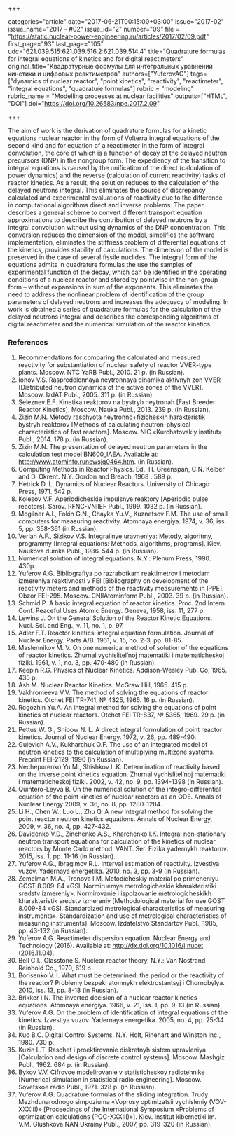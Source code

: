 +++

categories="article"
date="2017-06-21T00:15:00+03:00"
issue="2017-02"
issue_name="2017 - #02"
issue_id="2"
number="09"
file = "https://static.nuclear-power-engineering.ru/articles/2017/02/09.pdf"
first_page="93"
last_page="105"
udc="621.039.515:621.039.516.2:621.039.514.4"
title="Quadrature formulas for integral equations of kinetics and for digital reactimeters"
original_title="Квадратурные формулы для интегральных уравнений кинетики и цифровых реактиметров"
authors=["YuferovAG"]
tags=["dynamics of nuclear reactor", "point kinetics", "reactivity", "reactimeter", "integral equations", "quadrature formulas"]
rubric = "modeling"
rubric_name = "Modelling processes at nuclear facilities"
outputs=["HTML", "DOI"]
doi="https://doi.org/10.26583/npe.2017.2.09"

+++

The aim of work is the derivation of quadrature formulas for a kinetic equations nuclear reactor in the form of Volterra integral equations of the second kind and for equation of a reactimeter in the form of integral convolution, the core of which is a function of decay of the delayed neutron precursors (DNP) in the nongroup form. The expediency of the transition to integral equations is caused by the unification of the direct (calculation of power dynamics) and the reverse (calculation of current reactivity) tasks of reactor kinetics. As a result, the solution reduces to the calculation of the delayed neutrons integral. This eliminates the source of discrepancy calculated and experimental evaluations of reactivity due to the difference in computational algorithms direct and inverse problems. The paper describes a general scheme to convert different transport equation approximations to describe the contribution of delayed neutrons by a integral convolution without using dynamics of the DNP concentration. This conversion reduces the dimension of the model, simplifies the software implementation, eliminates the stiffness problem of differential equations of the kinetics, provides stability of calculations. The dimension of the model is preserved in the case of several fissile nuclides. The integral form of the equations admits in quadrature formulas the use the samples of experimental function of the decay, which can be identified in the operating conditions of a nuclear reactor and stored by pointwise in the non-group form – without expansions in sum of the exponents. This eliminates the need to address the nonlinear problem of identification of the group parameters of delayed neutrons and increases the adequacy of modeling. In work is obtained a series of quadrature formulas for the calculation of the delayed neutrons integral and describes the corresponding algorithms of digital reactimeter and the numerical simulation of the reactor kinetics.

### References

1. Recommendations for comparing the calculated and measured reactivity for substantiation of nuclear safety of reactor VVER-type plants. Мoscow. NTC YaRB Publ., 2010. 21 p. (in Russian).
2. Ionov V.S. Raspredelennaya neytronnaya dinamika aktivnyh zon VVER [Distributed neutron dynamics of the active zones of the VVER]. Мoscow. IzdAT Publ., 2005. 311 p. (in Russian).
3. Seleznev E.F. Kinetika reaktorov na bystryh neytronah [Fast Breeder Reactor Kinetics]. Мoscow. Nauka Publ., 2013. 239 p. (in Russian).
4. Zizin M.N. Metody raschyota neytronno+fizicheskih harakteristik bystryh reaktorov [Methods of calculating neutron-physical characteristics of fast reactors]. Мoscow. NIC «Kurchatovskiy institut» Publ., 2014. 178 p. (in Russian).
5. Zizin M.N. The presentation of delayed neutron parameters in the calculation test model BN600_IAEA. Available at: http://www.atominfo.runewsjq0464.htm. (in Russian).
6. Computing Methods in Reactor Physics. Ed.: H. Greenspan, C.N. Kelber and D. Okrent. N.Y. Gordon and Breach, 1968 . 589 p.
7. Hetrick D. L. Dynamics of Nuclear Reactors. University of Chicago Press, 1971. 542 p.
8. Kolesov V.F. Aperiodicheskie impulsnye reaktory [Aperiodic pulse reactors]. Sarov. RFNC-VNIIEF Publ., 1999. 1032 p. (in Russian).
9. Mogilner A.I., Fokin G.N., Chayka Yu.V., Kuznetsov F.M. The use of small computers for measuring reactivity. Atomnaya energiya. 1974, v. 36, iss. 5, pp. 358-361 (in Russian).
10. Verlan A.F., Sizikov V.S. Integral’nye uravneniya: Metody, algoritmy, programmy [Integral equations: Methods, algorithms, programs]. Kiev. Naukova dumka Publ., 1986. 544 p. (in Russian).
11. Numerical solution of integral equations. N.Y.: Plenum Press, 1990. 430p.
12. Yuferov A.G. Bibliografiya po razrabotkam reaktimetrov i metodam izmereniya reaktivnosti v FEI [Bibliography on development of the reactivity meters and methods of the reactivity measurements in IPPE]. Obzor FEI-295. Мoscow. CNIIAtominform Publ., 2003. 39 p. (in Russian).
13. Schmid P. A basic integral equation of reactor kinetics. Proc. 2nd Intern. Conf. Peaceful Uses Atomic Energy. Geneva, 1958, iss. 11, 277 p.
14. Lewins J. On the General Solution of the Reactor Kinetic Equations. Nucl. Sci. and Eng., v. 11, no. 1, p. 97.
15. Adler F.T. Reactor kinetics: integral equation formulation. Journal of Nuclear Energy. Parts A/B. 1961, v. 15, no. 2-3, pp. 81-85.
16. Maslennikov M. V. On one numerical method of solution of the equations of reactor kinetics. Zhurnal vychislitel’noj matematiki i matematicheskoj fiziki. 1961, v. 1, no. 3, pp. 470-480 (in Russian).
17. Keepin R.G. Physics of Nuclear Kinetics. Addison-Wesley Pub. Co, 1965. 435 p.
18. Ash M. Nuclear Reactor Kinetics. McGraw Hill, 1965. 415 p.
19. Vakhromeeva V.V. The method of solving the equations of reactor kinetics. Otchet FEI TR-741, № 4325, 1965. 16 p. (in Russian).
20. Rogozhin Yu.A. An integral method for solving the equations of point kinetics of nuclear reactors. Otchet FEI TR-837, № 5365, 1969. 29 p. (in Russian).
21. Pettus W. G., Snioow N. L. A direct integral formulation of point reactor kinetics. Journal of Nuclear Energy. 1972, v. 26, pp. 489-490.
22. Gulevich A.V., Kukharchuk O.F. The use of an integrated model of neutron kinetics to the calculation of multiplying multizone systems. Preprint FEI-2129, 1990 (in Russian).
23. Nechepurenko Yu.M., Shishkov L.K. Determination of reactivity based on the inverse point kinetics equation. Zhurnal vychislitel’noj matematiki i matematicheskoj fiziki. 2002, v. 42, no. 9, pp. 1394-1398 (in Russian).
24. Quintero-Leyva B. On the numerical solution of the integro-differential equation of the point kinetics of nuclear reactors as an ODE. Annals of Nuclear Energy 2009, v. 36, no. 8, pp. 1280-1284.
25. Li H., Chen W., Luo L., Zhu Q. A new integral method for solving the point reactor neutron kinetics equations. Annals of Nuclear Energy, 2009, v. 36, no. 4, pp. 427-432.
26. Davidenko V.D., Zinchenko A.S., Kharchenko I.K. Integral non-stationary neutron transport equations for calculation of the kinetics of nuclear reactors by Monte Carlo method. VANT. Ser. Fizika yadernykh reaktorov. 2015, iss. 1, рр. 11-16 (in Russian).
27. Yuferov A.G., Ibragimov R.L. Interval estimation of reactivity. Izvestiya vuzov. Yadernaya energetika. 2010, no. 3, pp. 3-9 (in Russian).
28. Zemelman M.A., Tronova I.M. Metodicheskiy material po primeneniyu GOST 8.009-84 «GSI. Normiruemye metrologicheskie kharakteristiki sredstv izmereniy». Normirovanie i ispolzovanie metrologicheskikh kharakteristik sredstv izmereniy [Methodological material for use GOST 8.009-84 «GSI. Standardized metrological characteristics of measuring instruments». Standardization and use of metrological characteristics of measuring instruments]. Мoscow. Izdatelstvo Standartov Publ., 1985, pp. 43-132 (in Russian).
29. Yuferov A.G. Reactimeter dispersion equation. Nuclear Energy and Technology (2016). Available at: http://dx.doi.org/10.1016/j.nucet (2016.11.04).
30. Bell G.I., Glasstone S. Nuclear reactor theory. N.Y.: Van Nostrand Reinhold Co., 1970, 619 p.
31. Borisenko V. I. What must be determined: the period or the reactivity of the reactor? Problemy bezpeki atomnykh elektrostantsyj і Chornobylya. 2010, iss. 13, pp. 8-18 (in Russian).
32. Brikker I.N. The inverted decision of a nuclear reactor kinetics equations. Atomnaya energiya. 1966, v. 21, iss. 1, pp. 9-13 (in Russian).
33. Yuferov A.G. On the problem of identification of integral equations of the kinetics. Izvestiya vuzov. Yadernaya energetika. 2005, no. 4, pp. 25-34 (in Russian).
34. Kuo B.C. Digital Control Systems. N.Y. Holt, Rinehart and Winston Inc., 1980. 730 p.
35. Kuzin L.T. Raschet i proektirovanie diskretnyh sistem upravleniya [Calculation and design of discrete control systems]. Мoscow. Mashgiz Publ., 1962. 684 p. (in Russian).
36. Bykov V.V. Cifrovoe modelirovanie v statisticheskoy radiotehnike [Numerical simulation in statistical radio engineering]. Мoscow. Sovetskoe radio Publ., 1971. 328 p. (in Russian).
37. Yuferov A.G. Quadrature formulas of the sliding integration. Trudy Mezhdunarodnogo simpoziuma «Voprosy optimizatsii vychisleniy (VOV-XXXIII)» [Proceedings of the International Symposium «Problems of optimization calculations (POC-XXXIII)»]. Kiev. Institut kibernetiki im. V.M. Glushkova NAN Ukrainy Publ., 2007, pp. 319-320 (in Russian).